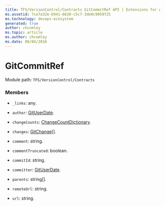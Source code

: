 ```yaml
---
title: TFS/VersionControl/Contracts GitCommitRef API | Extensions for Azure DevOps Services
ms.assetid: 7ce7a32e-b941-6620-c5c7-3de0c9059f25
ms.technology: devops-ecosystem
generated: true
author: chcomley
ms.topic: article
ms.author: chcomley
ms.date: 08/04/2016
---
```


# GitCommitRef

Module path: `TFS/VersionControl/Contracts`


### Members

* `_links`: any. 

* `author`: [GitUserDate](../../../TFS/VersionControl/Contracts/GitUserDate.md). 

* `changeCounts`: [ChangeCountDictionary](../../../TFS/VersionControl/Contracts/ChangeCountDictionary.md). 

* `changes`: [GitChange](../../../TFS/VersionControl/Contracts/GitChange.md)[]. 

* `comment`: string. 

* `commentTruncated`: boolean. 

* `commitId`: string. 

* `committer`: [GitUserDate](../../../TFS/VersionControl/Contracts/GitUserDate.md). 

* `parents`: string[]. 

* `remoteUrl`: string. 

* `url`: string. 

